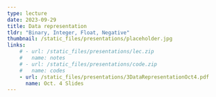 ```yaml
---
type: lecture
date: 2023-09-29
title: Data representation 
tldr: "Binary, Integer, Float, Negative"
thumbnail: /static_files/presentations/placeholder.jpg
links: 
    # - url: /static_files/presentations/lec.zip
    #   name: notes
    # - url: /static_files/presentations/code.zip
    #   name: codes
    - url: /static_files/presentations/3DataRepresentationOct4.pdf
      name: Oct. 4 Slides
---
```

<!-- **Suggested Readings:**
- [Readings 1](http://example.com)
- [Readings 2](http://example.com) -->
